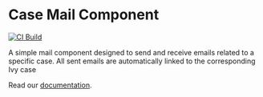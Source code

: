 # Case Mail Component

[![CI Build](https://github.com/axonivy-market/case-mail-component-connector/actions/workflows/ci.yml/badge.svg)](https://github.com/axonivy-market/case-mail-component-connector/actions/workflows/ci.yml)

A simple mail component designed to send and receive emails related to a specific case. All sent emails are automatically linked to the corresponding Ivy case

Read our [documentation](case-mail-component-connector-product/README.md).
